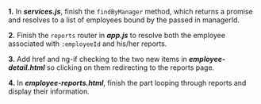 **1.** In ***services.js***, finish the ```findByManager``` method, which returns a promise and resolves to a list of employees 
bound by the passed in managerId.

**2.** Finish the ```reports``` router in ***app.js*** to resolve both the employee associated with ```:employeeId``` and his/her reports.

**3.** Add href and ng-if checking to the two new items in ***employee-detail.html*** so clicking on them redirecting to the reports page.

**4.** In ***employee-reports.html***, finish the part looping through reports and display their information.